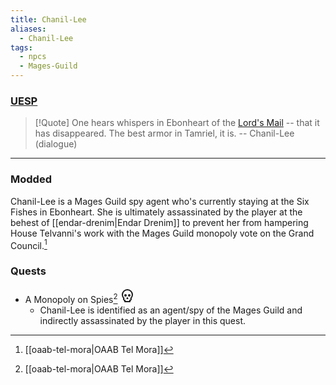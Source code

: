 ```yaml
---
title: Chanil-Lee
aliases:
  - Chanil-Lee
tags:
  - npcs
  - Mages-Guild
---
```

### [UESP](https://en.uesp.net/wiki/Morrowind:Chanil-Lee)

> [!Quote]
> One hears whispers in Ebonheart of the [Lord's Mail](https://en.uesp.net/wiki/Morrowind:Lord%27s_Mail_(artifact) "Morrowind:Lord's Mail (artifact)") -- that it has disappeared. The best armor in Tamriel, it is.
> -- Chanil-Lee (dialogue)

***
### Modded
Chanil-Lee is a Mages Guild spy agent who's currently staying at the Six Fishes in Ebonheart. She is ultimately assassinated by the player at the behest of [[endar-drenim|Endar Drenim]] to prevent her from hampering House Telvanni's work with the Mages Guild monopoly vote on the Grand Council.[^1]
### Quests
* A Monopoly on Spies[^1] <svg xmlns="http://www.w3.org/2000/svg" width="24" height="24" viewBox="0 0 24 24" fill="none" stroke="currentColor" stroke-width="2" stroke-linecap="round" stroke-linejoin="round" class="lucide lucide-skull"><circle cx="9" cy="12" r="1"/><circle cx="15" cy="12" r="1"/><path d="M8 20v2h8v-2"/><path d="m12.5 17-.5-1-.5 1h1z"/><path d="M16 20a2 2 0 0 0 1.56-3.25 8 8 0 1 0-11.12 0A2 2 0 0 0 8 20"/></svg>
	* Chanil-Lee is identified as an agent/spy of the Mages Guild and indirectly assassinated by the player in this quest.

[^1]: [[oaab-tel-mora|OAAB Tel Mora]]